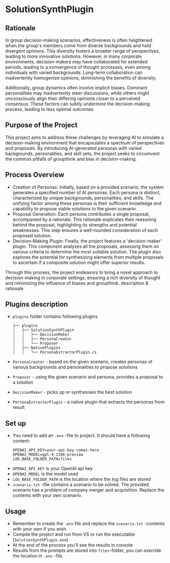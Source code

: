 ﻿# SolutionSynthPlugin

## Rationale
In group decision-making scenarios, effectiveness is often heightened when the group's members come from diverse backgrounds and hold divergent opinions. This diversity fosters a broader range of perspectives, leading to more innovative solutions. However, in many corporate environments, decision-makers may have collaborated for extended periods, leading to a convergence of thought processes, even among individuals with varied backgrounds. Long-term collaboration can inadvertently homogenize opinions, diminishing the benefits of diversity.

Additionally, group dynamics often involve implicit biases. Dominant personalities may inadvertently steer discussions, while others might unconsciously align their differing opinions closer to a perceived consensus. These factors can subtly undermine the decision-making process, leading to less optimal outcomes.

## Purpose of the Project
This project aims to address these challenges by leveraging AI to simulate a decision-making environment that encapsulates a spectrum of perspectives and proposals. By introducing AI-generated personas with varied backgrounds, personalities, and skill sets, the project seeks to circumvent the common pitfalls of groupthink and bias in decision-making.

## Process Overview
- Creation of Personas: Initially, based on a provided scenario, the system generates a specified number of AI personas. Each persona is distinct, characterized by unique backgrounds, personalities, and skills. The unifying factor among these personas is their sufficient knowledge and capability to propose viable solutions to the given scenario.
- Proposal Generation: Each persona contributes a single proposal, accompanied by a rationale. This rationale explicates their reasoning behind the proposal, highlighting its strengths and potential weaknesses. This step ensures a well-rounded consideration of each proposed solution.
- Decision-Making Plugin: Finally, the project features a 'decision-maker' plugin. This component analyzes all the proposals, assessing them on various criteria to determine the most suitable solution. The plugin also explores the potential for synthesizing elements from multiple proposals to ascertain if a composite solution might offer superior results.

Through this process, the project endeavors to bring a novel approach to decision-making in corporate settings, ensuring a rich diversity of thought and minimizing the influence of biases and groupthink.
description & rationale

## Plugins description
- `plugins` folder contains following plugins
	```
	├── plugins
	│   ├── SolutionSynthPlugin
	│   │   ├── DecisionMaker
	│   │   ├── PersonaCreator
	│   │   └── Proposer
	│   ├── NativePlugins
	│   │   └── PersonaExtractorPlugin.cs
	```

- `PersonaCreator` - based on the given scenario, creates personas of various backgrounds and personalities to propose solutions
- `Proposer` - using the given scenario and persona, provides a proposal to a solution
- `DecisionMaker` - picks up or synthesises the best solution
- `PersonaExtractorPlugin` - a native plugin that extracts the personas from result

## Set up
- You need to add an `.env` -file to project. It should have a following content:
	```
	OPENAI_API_KEY=your-api-key-comes-here
	OPENAI_MODEL=gpt-4-1106-preview
	LOG_BASE_FOLDER_PATH=files
	```
- `OPENAI_API_KEY` is your OpenAI api key
- `OPENAI_MODEL` is the model used
- `LOG_BASE_FOLDER_PATH` is the location where the log files are stored
- `scenario.txt` -file contains a scenario to be solved. The provided scenario has a problem of company merger and acquisition. Replace the contents with your own scenario.

## Usage
- Remember to create the `.env` file and replace the `scenario.txt` -contents with your own if you wish.
- Compile the project and run from VS or run the executable (`SolutionSynthPlugin.exe`)
- At the end of the process you'll see the results in console
- Results from the prompts are stored into `files`-folder, you can override the location in `.env` -file.
